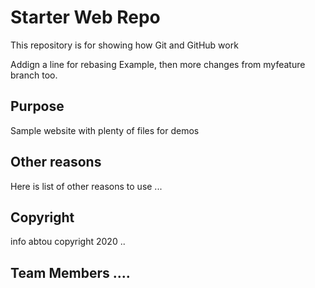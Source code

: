 # Starter Web Repo

This repository is for showing how Git and GitHub work

Addign a line for rebasing Example, then more changes from myfeature branch too.

## Purpose

Sample website with plenty of files for demos

## Other reasons

Here is list of other reasons to use ...

## Copyright	
info abtou copyright 2020 ..

## Team Members ....